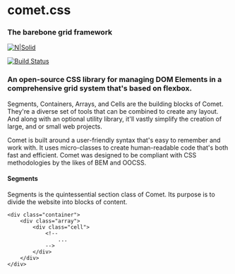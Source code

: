 # comet.css
### The barebone grid framework

[![N|Solid](https://cldup.com/dTxpPi9lDf.thumb.png)](https://nodesource.com/products/nsolid)

[![Build Status](https://travis-ci.org/joemccann/dillinger.svg?branch=master)](https://travis-ci.org/joemccann/dillinger)

### An open-source CSS library for managing DOM Elements in a comprehensive grid system that's based on flexbox.

Segments, Containers, Arrays, and Cells are the building blocks of Comet. They're a diverse set of tools that can be combined to create any layout. And along with an optional utility library, it'll vastly simplify the creation of large, and or small web projects.

Comet is built around a user-friendly syntax that's easy to remember and work with. It uses micro-classes to create human-readable code that's both fast and efficient. Comet was designed to be compliant with CSS methodologies by the likes of BEM and OOCSS.

#### Segments

Segments is the quintessential section class of Comet. Its purpose is to divide the website into blocks of content.

    <div class="container">
        <div class="array">
            <div class="cell">
                <!--
                    ...
                -->
            </div>
        </div>
    </div>
